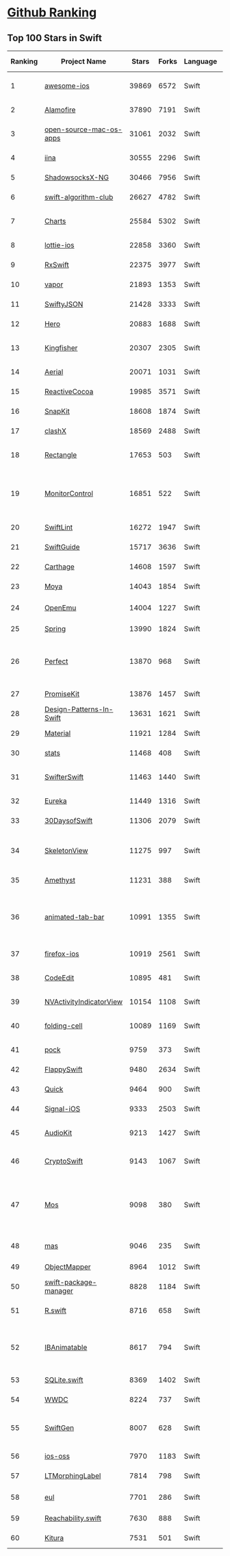 [Github Ranking](../README.md)
==========

## Top 100 Stars in Swift

| Ranking | Project Name | Stars | Forks | Language | Open Issues | Description | Last Commit |
| ------- | ------------ | ----- | ----- | -------- | ----------- | ----------- | ----------- |
| 1 | [awesome-ios](https://github.com/vsouza/awesome-ios) | 39869 | 6572 | Swift | 2 | A curated list of awesome iOS ecosystem, including Objective-C and Swift Projects  | 2022-06-20T19:39:48Z |
| 2 | [Alamofire](https://github.com/Alamofire/Alamofire) | 37890 | 7191 | Swift | 29 | Elegant HTTP Networking in Swift | 2022-07-07T07:26:19Z |
| 3 | [open-source-mac-os-apps](https://github.com/serhii-londar/open-source-mac-os-apps) | 31061 | 2032 | Swift | 36 | 🚀 Awesome list of open source applications for macOS. https://t.me/s/opensourcemacosapps | 2022-06-16T13:49:36Z |
| 4 | [iina](https://github.com/iina/iina) | 30555 | 2296 | Swift | 1290 | The modern video player for macOS. | 2022-07-09T20:28:02Z |
| 5 | [ShadowsocksX-NG](https://github.com/shadowsocks/ShadowsocksX-NG) | 30466 | 7956 | Swift | 254 | Next Generation of ShadowsocksX | 2022-03-06T05:44:10Z |
| 6 | [swift-algorithm-club](https://github.com/raywenderlich/swift-algorithm-club) | 26627 | 4782 | Swift | 28 | Algorithms and data structures in Swift, with explanations! | 2022-05-10T09:55:10Z |
| 7 | [Charts](https://github.com/danielgindi/Charts) | 25584 | 5302 | Swift | 763 | Beautiful charts for iOS/tvOS/OSX! The Apple side of the crossplatform MPAndroidChart. | 2022-07-07T17:14:15Z |
| 8 | [lottie-ios](https://github.com/airbnb/lottie-ios) | 22858 | 3360 | Swift | 273 | An iOS library to natively render After Effects vector animations | 2022-07-08T18:43:48Z |
| 9 | [RxSwift](https://github.com/ReactiveX/RxSwift) | 22375 | 3977 | Swift | 5 | Reactive Programming in Swift | 2022-06-23T23:22:51Z |
| 10 | [vapor](https://github.com/vapor/vapor) | 21893 | 1353 | Swift | 75 | 💧 A server-side Swift HTTP web framework. | 2022-07-06T15:23:10Z |
| 11 | [SwiftyJSON](https://github.com/SwiftyJSON/SwiftyJSON) | 21428 | 3333 | Swift | 112 | The better way to deal with JSON data in Swift. | 2022-03-15T19:28:51Z |
| 12 | [Hero](https://github.com/HeroTransitions/Hero) | 20883 | 1688 | Swift | 23 | Elegant transition library for iOS & tvOS | 2022-07-06T01:05:45Z |
| 13 | [Kingfisher](https://github.com/onevcat/Kingfisher) | 20307 | 2305 | Swift | 72 | A lightweight, pure-Swift library for downloading and caching images from the web. | 2022-07-05T15:35:10Z |
| 14 | [Aerial](https://github.com/JohnCoates/Aerial) | 20071 | 1031 | Swift | 53 | Apple TV Aerial Screensaver for Mac | 2022-04-23T13:17:54Z |
| 15 | [ReactiveCocoa](https://github.com/ReactiveCocoa/ReactiveCocoa) | 19985 | 3571 | Swift | 0 | Cocoa framework and Obj-C dynamism bindings for ReactiveSwift. | 2022-07-04T00:39:49Z |
| 16 | [SnapKit](https://github.com/SnapKit/SnapKit) | 18608 | 1874 | Swift | 78 | A Swift Autolayout DSL for iOS & OS X | 2022-06-24T05:41:45Z |
| 17 | [clashX](https://github.com/yichengchen/clashX) | 18569 | 2488 | Swift | 0 | None | 2022-07-08T06:10:32Z |
| 18 | [Rectangle](https://github.com/rxhanson/Rectangle) | 17653 | 503 | Swift | 37 | Move and resize windows on macOS with keyboard shortcuts and snap areas | 2022-07-08T02:32:42Z |
| 19 | [MonitorControl](https://github.com/MonitorControl/MonitorControl) | 16851 | 522 | Swift | 66 | 🖥 Control your display's brightness & volume on your Mac as if it was a native Apple Display. Use Apple Keyboard keys or custom shortcuts. Shows the native macOS OSDs. | 2022-06-29T22:18:14Z |
| 20 | [SwiftLint](https://github.com/realm/SwiftLint) | 16272 | 1947 | Swift | 280 | A tool to enforce Swift style and conventions. | 2022-07-11T02:47:44Z |
| 21 | [SwiftGuide](https://github.com/ipader/SwiftGuide) | 15717 | 3636 | Swift | 0 | Swift Featured Projects in brain Mapping | 2021-05-20T02:57:09Z |
| 22 | [Carthage](https://github.com/Carthage/Carthage) | 14608 | 1597 | Swift | 154 | A simple, decentralized dependency manager for Cocoa | 2022-07-05T05:10:03Z |
| 23 | [Moya](https://github.com/Moya/Moya) | 14043 | 1854 | Swift | 113 | Network abstraction layer written in Swift. | 2022-06-27T10:48:48Z |
| 24 | [OpenEmu](https://github.com/OpenEmu/OpenEmu) | 14004 | 1227 | Swift | 203 | 🕹 Retro video game emulation for macOS | 2022-07-10T11:47:04Z |
| 25 | [Spring](https://github.com/MengTo/Spring) | 13990 | 1824 | Swift | 129 | A library to simplify iOS animations in Swift. | 2022-04-12T15:38:16Z |
| 26 | [Perfect](https://github.com/PerfectlySoft/Perfect) | 13870 | 968 | Swift | 53 | Server-side Swift. The Perfect core toolset and framework for Swift Developers. (For mobile back-end development, website and API development, and more…) | 2022-07-04T18:58:25Z |
| 27 | [PromiseKit](https://github.com/mxcl/PromiseKit) | 13876 | 1457 | Swift | 12 | Promises for Swift & ObjC. | 2022-06-24T01:20:33Z |
| 28 | [Design-Patterns-In-Swift](https://github.com/ochococo/Design-Patterns-In-Swift) | 13631 | 1621 | Swift | 2 | 📖 Design Patterns implemented in Swift 5.0 | 2022-06-11T18:35:08Z |
| 29 | [Material](https://github.com/CosmicMind/Material) | 11921 | 1284 | Swift | 28 | A UI/UX framework for creating beautiful applications. | 2022-05-16T17:39:01Z |
| 30 | [stats](https://github.com/exelban/stats) | 11468 | 408 | Swift | 13 | macOS system monitor in your menu bar | 2022-07-10T11:22:40Z |
| 31 | [SwifterSwift](https://github.com/SwifterSwift/SwifterSwift) | 11463 | 1440 | Swift | 13 | A handy collection of more than 500 native Swift extensions to boost your productivity. | 2022-07-09T02:46:46Z |
| 32 | [Eureka](https://github.com/xmartlabs/Eureka) | 11449 | 1316 | Swift | 149 | Elegant iOS form builder in Swift | 2022-06-15T20:18:19Z |
| 33 | [30DaysofSwift](https://github.com/allenwong/30DaysofSwift) | 11306 | 2079 | Swift | 7 | A self-taught project to learn Swift. | 2022-05-21T17:40:30Z |
| 34 | [SkeletonView](https://github.com/Juanpe/SkeletonView) | 11275 | 997 | Swift | 36 | ☠️ An elegant way to show users that something is happening and also prepare them to which contents they are awaiting | 2022-06-22T19:56:43Z |
| 35 | [Amethyst](https://github.com/ianyh/Amethyst) | 11231 | 388 | Swift | 288 | Automatic tiling window manager for macOS à la xmonad. | 2022-07-02T04:05:08Z |
| 36 | [animated-tab-bar](https://github.com/Ramotion/animated-tab-bar) | 10991 | 1355 | Swift | 7 | :octocat: RAMAnimatedTabBarController is a Swift UI module library for adding animation to iOS tabbar items and icons. iOS library made by @Ramotion | 2022-01-26T02:40:50Z |
| 37 | [firefox-ios](https://github.com/mozilla-mobile/firefox-ios) | 10919 | 2561 | Swift | 1048 | Firefox for iOS | 2022-07-09T15:29:28Z |
| 38 | [CodeEdit](https://github.com/CodeEditApp/CodeEdit) | 10895 | 481 | Swift | 84 | CodeEdit App for macOS – Elevate your code editing experience. Open source, free forever. | 2022-07-10T08:09:03Z |
| 39 | [NVActivityIndicatorView](https://github.com/ninjaprox/NVActivityIndicatorView) | 10154 | 1108 | Swift | 13 | A collection of awesome loading animations | 2022-03-04T13:34:19Z |
| 40 | [folding-cell](https://github.com/Ramotion/folding-cell) | 10089 | 1169 | Swift | 7 | :octocat: 📃 FoldingCell is an expanding content cell with animation made by @Ramotion | 2022-03-28T12:16:52Z |
| 41 | [pock](https://github.com/pock/pock) | 9759 | 373 | Swift | 19 | Widgets manager for MacBook Touch Bar | 2022-06-26T16:51:35Z |
| 42 | [FlappySwift](https://github.com/fullstackio/FlappySwift) | 9480 | 2634 | Swift | 3 | swift implementation of flappy bird. More at fullstackedu.com | 2022-06-29T21:06:43Z |
| 43 | [Quick](https://github.com/Quick/Quick) | 9464 | 900 | Swift | 26 | The Swift (and Objective-C) testing framework. | 2022-07-09T02:48:51Z |
| 44 | [Signal-iOS](https://github.com/signalapp/Signal-iOS) | 9333 | 2503 | Swift | 141 | A private messenger for iOS. | 2022-07-08T21:18:19Z |
| 45 | [AudioKit](https://github.com/AudioKit/AudioKit) | 9213 | 1427 | Swift | 1 | Swift audio synthesis, processing, & analysis platform for iOS, macOS and tvOS | 2022-07-06T20:47:22Z |
| 46 | [CryptoSwift](https://github.com/krzyzanowskim/CryptoSwift) | 9143 | 1067 | Swift | 38 | CryptoSwift is a growing collection of standard and secure cryptographic algorithms implemented in Swift | 2022-07-09T07:04:49Z |
| 47 | [Mos](https://github.com/Caldis/Mos) | 9098 | 380 | Swift | 146 | 一个用于在 macOS 上平滑你的鼠标滚动效果或单独设置滚动方向的小工具, 让你的滚轮爽如触控板  \|  A lightweight tool used to smooth scrolling and set scroll direction independently for your mouse on macOS | 2022-06-19T01:21:02Z |
| 48 | [mas](https://github.com/mas-cli/mas) | 9046 | 235 | Swift | 69 | :package: Mac App Store command line interface | 2022-07-05T01:24:30Z |
| 49 | [ObjectMapper](https://github.com/tristanhimmelman/ObjectMapper) | 8964 | 1012 | Swift | 46 | Simple JSON Object mapping written in Swift | 2022-06-29T05:52:33Z |
| 50 | [swift-package-manager](https://github.com/apple/swift-package-manager) | 8828 | 1184 | Swift | 472 | The Package Manager for the Swift Programming Language | 2022-07-10T10:03:10Z |
| 51 | [R.swift](https://github.com/mac-cain13/R.swift) | 8716 | 658 | Swift | 79 | Strong typed, autocompleted resources like images, fonts and segues in Swift projects | 2022-05-03T07:31:30Z |
| 52 | [IBAnimatable](https://github.com/IBAnimatable/IBAnimatable) | 8617 | 794 | Swift | 45 | Design and prototype customized UI, interaction, navigation, transition and animation for App Store ready Apps in Interface Builder with IBAnimatable. | 2022-04-28T22:04:37Z |
| 53 | [SQLite.swift](https://github.com/stephencelis/SQLite.swift) | 8369 | 1402 | Swift | 79 | A type-safe, Swift-language layer over SQLite3. | 2022-07-08T00:52:02Z |
| 54 | [WWDC](https://github.com/insidegui/WWDC) | 8224 | 737 | Swift | 32 | The unofficial WWDC app for macOS | 2021-10-21T15:29:09Z |
| 55 | [SwiftGen](https://github.com/SwiftGen/SwiftGen) | 8007 | 628 | Swift | 72 | The Swift code generator for your assets, storyboards, Localizable.strings, … — Get rid of all String-based APIs! | 2022-07-03T05:11:38Z |
| 56 | [ios-oss](https://github.com/kickstarter/ios-oss) | 7970 | 1183 | Swift | 0 | Kickstarter for iOS. Bring new ideas to life, anywhere. | 2022-06-28T21:32:44Z |
| 57 | [LTMorphingLabel](https://github.com/lexrus/LTMorphingLabel) | 7814 | 798 | Swift | 24 | [EXPERIMENTAL] Graceful morphing effects for UILabel written in Swift. | 2021-08-10T06:21:45Z |
| 58 | [eul](https://github.com/gao-sun/eul) | 7701 | 286 | Swift | 55 | 🖥️ macOS status monitoring app written in SwiftUI. | 2022-01-23T07:24:53Z |
| 59 | [Reachability.swift](https://github.com/ashleymills/Reachability.swift) | 7630 | 888 | Swift | 75 | Replacement for Apple's Reachability re-written in Swift with closures | 2021-07-13T18:20:46Z |
| 60 | [Kitura](https://github.com/Kitura/Kitura) | 7531 | 501 | Swift | 76 | A Swift web framework and HTTP server. | 2022-04-22T00:48:26Z |

